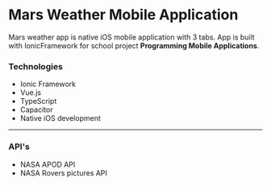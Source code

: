 # Mars Weather Mobile Application
Mars weather app is native iOS mobile application with 3 tabs. App is built with IonicFramework for school project **Programming Mobile Applications**.
### Technologies
* Ionic Framework
* Vue.js
* TypeScript
* Capacitor
* Native iOS development
***
### API's
* NASA APOD API
* NASA Rovers pictures API